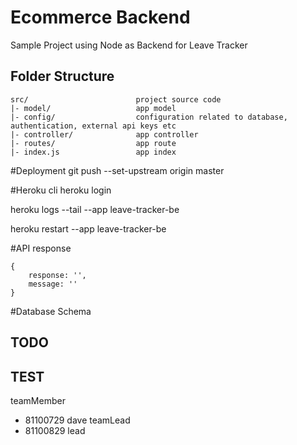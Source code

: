 
# Ecommerce Backend

Sample Project using Node as Backend for Leave Tracker

## Folder Structure
```
src/                        project source code 
|- model/                   app model
|- config/                  configuration related to database, authentication, external api keys etc 
|- controller/              app controller
|- routes/                  app route
|- index.js                 app index
```


#Deployment
git push --set-upstream origin master


#Heroku cli
heroku login

heroku logs --tail --app leave-tracker-be

heroku restart --app leave-tracker-be


#API response
```
{
    response: '',
    message: ''
}
```


#Database Schema




## TODO


## TEST

teamMember
- 81100729 dave
teamLead
- 81100829 lead